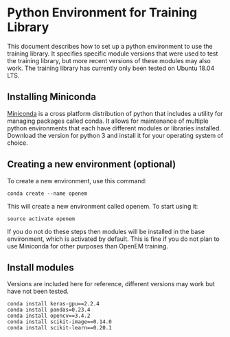 # Python Environment for Training Library

This document describes how to set up a python environment to use the training library.  It specifies specific module versions that were used to test the training library, but more recent versions of these modules may also work.  The training library has currently only been tested on Ubuntu 18.04 LTS.

## Installing Miniconda

[Miniconda][Miniconda] is a cross platform distribution of python that includes a utility for managing packages called conda.  It allows for maintenance of multiple python environments that each have different modules or libraries installed.  Download the version for python 3 and install it for your operating system of choice.

## Creating a new environment (optional)

To create a new environment, use this command:

```shell
conda create --name openem
```

This will create a new environment called openem.  To start using it:

```shell
source activate openem
```

If you do not do these steps then modules will be installed in the base environment, which is activated by default. This is fine if you do not plan to use Miniconda for other purposes than OpenEM training.

## Install modules

Versions are included here for reference, different versions may work but have not been tested.

```shell
conda install keras-gpu==2.2.4
conda install pandas=0.23.4
conda install opencv==3.4.2
conda install scikit-image==0.14.0
conda install scikit-learn==0.20.1
```

[Miniconda]: https://conda.io/miniconda.html
